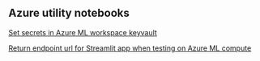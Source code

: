 ## Azure utility notebooks

[Set secrets in Azure ML workspace keyvault](secrets.ipynb)

[Return endpoint url for Streamlit app when testing on Azure ML compute](streamlit_endpoint.ipynb)